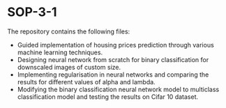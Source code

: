 # SOP-3-1
The repository contains the following files:
* Guided implementation of housing prices prediction through various machine learning techniques.
* Designing neural network from scratch for binary classification for downscaled images of custom size.
* Implementing regularisation in neural networks and comparing the results for different values of alpha and lambda.
* Modifying the binary classification neural network model to multiclass classification model and testing the results on Cifar 10 dataset.
